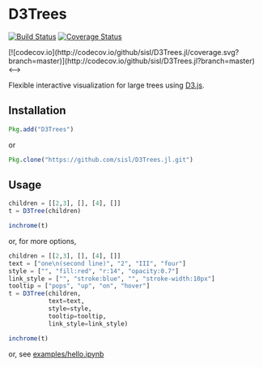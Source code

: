# D3Trees

[![Build Status](https://travis-ci.org/sisl/D3Trees.jl.svg?branch=master)](https://travis-ci.org/sisl/D3Trees.jl)
[![Coverage Status](https://coveralls.io/repos/sisl/D3Trees.jl/badge.svg?branch=master&service=github)](https://coveralls.io/github/sisl/D3Trees.jl?branch=master)

<!-->
[![codecov.io](http://codecov.io/github/sisl/D3Trees.jl/coverage.svg?branch=master)](http://codecov.io/github/sisl/D3Trees.jl?branch=master)
<-->

Flexible interactive visualization for large trees using [D3.js](d3js.org).

## Installation

```julia
Pkg.add("D3Trees")
```
or
```julia
Pkg.clone("https://github.com/sisl/D3Trees.jl.git")
```

## Usage

```julia
children = [[2,3], [], [4], []]
t = D3Tree(children)

inchrome(t)
```
or, for more options,
```julia
children = [[2,3], [], [4], []]
text = ["one\n(second line)", "2", "III", "four"]
style = ["", "fill:red", "r:14", "opacity:0.7"]
link_style = ["", "stroke:blue", "", "stroke-width:10px"]
tooltip = ["pops", "up", "on", "hover"]
t = D3Tree(children,
           text=text,
           style=style,
           tooltip=tooltip,
           link_style=link_style)

inchrome(t)
```

or, see [examples/hello.ipynb](https://nbviewer.jupyter.org/github/sisl/D3Trees.jl/blob/master/examples/hello.ipynb)
